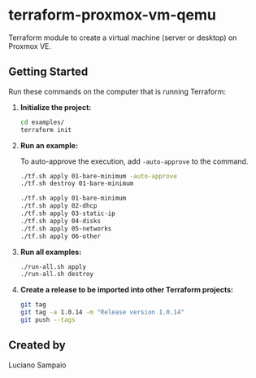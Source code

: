# terraform-proxmox-vm-qemu
Terraform module to create a virtual machine (server or desktop) on Proxmox VE.

## Getting Started

Run these commands on the computer that is running Terraform:

1. **Initialize the project:**
    ```bash
    cd examples/
    terraform init
    ```

1. **Run an example:**

    To auto-approve the execution, add `-auto-approve` to the command.
    ```bash
    ./tf.sh apply 01-bare-minimum -auto-approve
    ./tf.sh destroy 01-bare-minimum

    ./tf.sh apply 01-bare-minimum
    ./tf.sh apply 02-dhcp
    ./tf.sh apply 03-static-ip
    ./tf.sh apply 04-disks
    ./tf.sh apply 05-networks
    ./tf.sh apply 06-other
    ```

1. **Run all examples:**
    ```bash
    ./run-all.sh apply
    ./run-all.sh destroy
    ```

1. **Create a release to be imported into other Terraform projects:**
    ```bash
    git tag
    git tag -a 1.0.14 -m "Release version 1.0.14"
    git push --tags
    ```

## Created by

Luciano Sampaio
